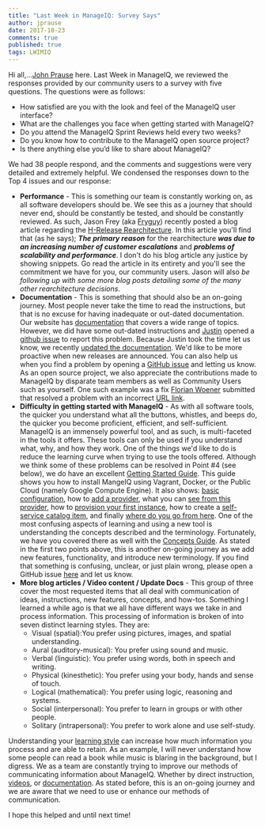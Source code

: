 ```yaml
---
title: "Last Week in ManageIQ: Survey Says"
author: jprause
date: 2017-10-23
comments: true
published: true
tags: LWIMIQ
---
```


Hi all,...[John Prause][jprause] here. Last Week in ManageIQ, we reviewed the responses provided by our community users to a survey with five questions. The questions were as follows:
  - How satisfied are you with the look and feel of the ManageIQ user interface?
  - What are the challenges you face when getting started with ManageIQ?
  - Do you attend the ManageIQ Sprint Reviews held every two weeks?
  - Do you know how to contribute to the ManageIQ open source project?
  - Is there anything else you’d like to share about ManageIQ?

We had 38 people respond, and the comments and suggestions were very detailed and extremely helpful. We condensed the responses down to the Top 4 issues and our response:
  - **Performance** - This is something our team is constantly working on, as all software developers should be. We see this as a journey that should never end, should be constantly be tested, and should be constantly reviewed. As such, Jason Frey (aka [Fryguy][fry]) recently posted a blog article regarding the [H-Release Rearchitecture][hrelease]. In this article you'll find that (as he says); _**The primary reason**_ for the rearchitecture _**was due to an increasing number of customer escalations**_ and _**problems of scalability and performance**_. I don't do his blog article any justice by showing snippets. Go read the article in its entirety and you'll see the commitment we have for you, our community users. Jason will also _be following up with some more blog posts detailing some of the many other rearchitecture decisions_.
  - **Documentation** - This is something that should also be an on-going journey. Most people never take the time to read the instructions, but that is no excuse for having inadequate or out-dated documentation. Our website has [documentation][doc] that covers a wide range of topics. However, we did have some out-dated instructions and [Justin][just] opened a [github issue][justissue] to report this problem. Because Justin took the time let us know, we recently [updated the documentation][update]. We'd like to be more proactive when new releases are announced. You can also help us when you find a problem by opening a [GitHub issue][gitissue] and letting us know. As an open source project, we also appreciate the contributions made to ManageIQ by disparate team members as well as Community Users such as yourself. One such example was a fix [Florian Woener][flor] submitted that resolved a problem with an incorrect [URL link][link].
  - **Difficulty in getting started with ManageIQ** - As with all software tools, the quicker you understand what all the buttons, whistles, and beeps do, the quicker you become proficient, efficient, and self-sufficient. ManageIQ is an immensely powerful tool, and as such, is multi-faceted in the tools it offers. These tools can only be used if you understand what, why, and how they work. One of the things we'd like to do is reduce the learning curve when trying to use the tools offered. Although we think some of these problems can be resolved in Point #4 (see below), we do have an excellent [Getting Started Guide][getstart]. This guide shows you how to install MangeIQ using Vagrant, Docker, or the Public Cloud (namely Google Compute Engine). It also shows: [basic configuration][config], how to [add a provider][provider], what you can [see from this provider][see], how to [provision your first instance][instance], how to create a [self-service catalog item][item], and finally [where do you go from here][where]. One of the most confusing aspects of learning and using a new tool is understanding the concepts described and the terminology. Fortunately, we have you covered there as well with the [Concepts Guide][terms]. As stated in the first two points above, this is another on-going journey as we add new features, functionality, and introduce new terminology. If you find that something is confusing, unclear, or just plain wrong, please open a GitHub issue [here][new] and let us know.
  - **More blog articles / Video content / Update Docs** - This group of three cover the most requested items that all deal with communication of ideas, instructions, new features, concepts, and how-tos. Something I learned a while ago is that we all have different ways we take in and process information. This processing of information is broken of into seven distinct learning styles. They are:
    - Visual (spatial):You prefer using pictures, images, and spatial understanding.
    - Aural (auditory-musical): You prefer using sound and music.
    - Verbal (linguistic): You prefer using words, both in speech and writing.
    - Physical (kinesthetic): You prefer using your body, hands and sense of touch.
    - Logical (mathematical): You prefer using logic, reasoning and systems.
    - Social (interpersonal): You prefer to learn in groups or with other people.
    - Solitary (intrapersonal): You prefer to work alone and use self-study.

Understanding your [learning style][learn] can increase how much information you process and are able to retain. As an example, I will never understand how some people can read a book while music is blaring in the background, but I digress. We as a team are constantly trying to improve our methods of communicating information about ManageIQ. Whether by direct instruction, [videos][vids], or [documentation][doc]. As stated before, this is an on-going journey and we are aware that we need to use or enhance our methods of communication.

I hope this helped and until next time!

[jprause]: https://github.com/jprause
[fry]: https://github.com/fryguy
[hrelease]: http://manageiq.org/blog/2017/10/h-release-rearchitecture/
[doc]: http://manageiq.org/docs/
[just]: https://github.com/jgeorgeson
[justissue]: https://github.com/ManageIQ/manageiq.org/issues/543
[update]: https://github.com/ManageIQ/manageiq.org/pull/588
[gitissue]: https://github.com/ManageIQ/manageiq.org/issues
[flor]: https://github.com/FlorianOnmyown
[link]: https://github.com/ManageIQ/manageiq.org/pull/587
[getstart]: http://manageiq.org/docs/get-started/
[config]: http://manageiq.org/docs/get-started/basic-configuration
[provider]: http://manageiq.org/docs/get-started/add-a-provider
[see]: http://manageiq.org/docs/get-started/review-provider
[instance]: http://manageiq.org/docs/get-started/provision-machine
[item]: http://manageiq.org/docs/get-started/create-service-item
[where]: http://manageiq.org/docs/get-started/where-to-go-from-here
[terms]: http://manageiq.org/docs/get-started/concepts
[new]: https://github.com/ManageIQ/manageiq.org/issues/new
[learn]: https://youtu.be/3_bQUSFzLI4
[vids]: https://www.youtube.com/user/ManageIQVideo/videos
